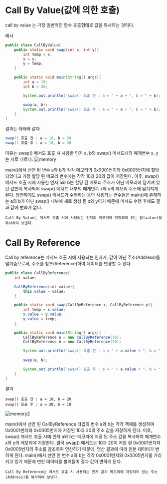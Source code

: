 # Call By Value(값에 의한 호출)
call by value 는 가장 일반적인 함수 호출형태로 값을 복사하는 것이다.

예시
```java
public class CallByValue{
    public static void swap(int x, int y){
        int temp = x;
        x = y;
        y = temp;
    }

    public static void main(String[] args){
        int a = 10;
        int b = 20;

        System.out.println("swap() 호출 전 : a = " + a + ", b = " + b);

        swap(a, b);
        System.out.println("swap() 호출 후 : a = " + a + ", b = " + b);
    }
}
```
결과는 아래와 같다
```java
swap() 호출 전 : a = 10, b = 20
swap() 호출 후 : a = 10, b = 20
```
이유는 swap() 메서드 호출 시 사용한 인자 a, b와 swap() 메서드내의 매개변수 x, y는 서로 다르다.
![memory](https://user-images.githubusercontent.com/74235102/108332691-70f54780-7213-11eb-9011-0a1b766a1e63.png)

main()에서 선언 된 변수 a와 b가 각각 메모리의 0x0001번지와 0x0005번지에 할당 되었다고 가정 할당 된 메모리 변수에는 각각 10과 20의 값이 저장된다. 이후, swap() 메서드 호출 시에 사용한 인자 a와 b는 할당 된 메모리 주소가 아닌 메모리에 담겨져 있던 값만이 복사되어 swap() 메서드 내부의 매개변수 x와 y의 메모리 주소에 담겨지게 된다. 당연하게도 swap() 메서드가 수행하는 동안 사용되는 변수들은 main()에 존재하는 a와 b가 아닌 swap() 내부에 새로 생성 된 x와 y이기 때문에 메서드 수행 후에도 결과 값에 변화가 없다.

```
Call By Value는 메서드 호출 시에 사용되는 인자의 메모리에 저장되어 있는 값(value)을
복사하여 보낸다.
```

# Call By Reference
Call by reference는 메서드 호출 시에 사용되는 인자가, 값이 아닌 주소(Address)를 넘겨줌으로써, 주소를 참조(Reference)하여 데이터를 변경할 수 있다.
```java
public class CallByReference{
    int value;

    CallByReference(int value){
        this.value = value;
    }

    public static void swap(CallByReference x, CallByReference y){
        int temp = x.value;
        x.value = y.value;
        y.value = temp;
    }

    public static void main(String[] args){
        CallByReference a = new CallByReference(10);
        CallByReference b = new CallByReference(20);

        System.out.println("swap() 호출 전 : a = " + a.value + ", b = " + b.value);
        
        swap(a, b);

        System.out.println("swap() 호출 후 : a = " + a.value + ", b = " + b.value);
    }
}
```
결과
```
swap() 호출 전 : a = 10, b = 20
swap() 호출 후 : a = 20, b = 10
```
![memory2](https://user-images.githubusercontent.com/74235102/108332747-7f436380-7213-11eb-88be-79fc360ed655.png)

main()에서 선언 된 CallByReference 타입의 변수 a와 b는 각각 객체를 생성하여 0x0001번지와 0x0005번지에 저장된 10과 20의 주소 값을 저장하게 된다. 이후, swap() 메서드 호출 시에 인자 a와 b는 메모리에 저장 된 주소 값을 복사하여 매개변수 x와 y의 메모리에 저장한다. 결국 swap() 메서드는 10과 20이 저장 된 0x0001번지와 0x0005번지의 주소를 참조하여 연산하기 때문에, 연산 결과에 따라 원본 데이터가 변하게 된다. main()에서 선언 된 변수 a와 b는 각각 0x0001번지와 0x0005번지를 가리키고 있기 때문에 변한 데이터를 불러들여 결과 값이 변하게 된다.

```
Call By Reference는 메서드 호출 시 사용되는 인자 값의 메모리에 저장되어 있는 주소(Address)를 복사하여 보낸다.
```